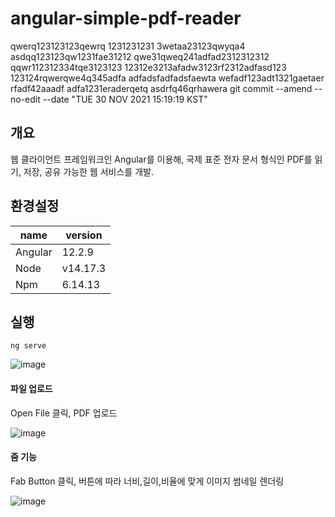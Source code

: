 # angular-simple-pdf-reader
qwerq123123123qewrq
1231231231
3wetaa23123qwyqa4
asdqq123123qw1231fae31212
qwe31qweq241adfad2312312312
qqwr112312334tqe3123123
12312e3213afadw3123rf2312adfasd123
123124rqwerqwe4q345adfa
adfadsfadfadsfaewta
wefadf123adt1321gaetaer
rfadf42aaadf
adfa1231eraderqetq
asdrfq46qrhawera
git commit --amend --no-edit --date "TUE 30 NOV 2021 15:19:19 KST"
## 개요

웹 클라이언트 프레임워크인 Angular를 이용해, 국제 표준 전자 문서 형식인 PDF를 읽기, 저장, 공유 가능한 웹 서비스를 개발.

## 환경설정

| name | version |
|---|---|
| Angular | 12.2.9 |
| Node | v14.17.3 |
| Npm | 6.14.13 |

## 실행

```
ng serve
```

![image](https://user-images.githubusercontent.com/91445932/146306759-729e253b-12e8-4c4f-b36f-84630571575c.png)

#### 파일 업로드

Open File 클릭, PDF 업로드

![image](https://user-images.githubusercontent.com/91445932/146306807-0acc58d5-c162-4bb3-8e8d-9203ae8496df.png)


#### 줌 기능

Fab Button 클릭, 버튼에 따라 너비,길이,비율에 맞게 이미지 썸네일 렌더링

![image](https://user-images.githubusercontent.com/91445932/146307747-3d05ec56-bb00-4e11-8cb0-b1c61e776d61.png)
